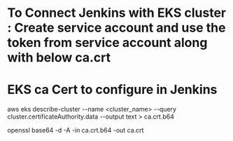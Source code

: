 # To Connect Jenkins with EKS cluster : Create service account and use the token from service account along with below ca.crt

# EKS ca Cert to configure in Jenkins 

aws eks describe-cluster --name <cluster_name> --query cluster.certificateAuthority.data --output text > ca.crt.b64

openssl base64 -d -A -in ca.crt.b64 -out ca.crt



